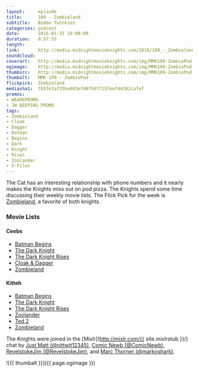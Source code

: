 ```yaml
---
layout:     episode
title:      109 - Zombieland
subtitle:   Bimbo Twinkies
categories: podcast
date:       2016-01-31 19:00:00
duration:   0:57:55
length:     
link:       http://media.midnightmovieknights.com/2016/109_-_Zombieland.m4a
soundcloud: 
coverart:   http://media.midnightmovieknights.com/img/MMK109-ZombiePod-1400x1400.png
ogimage:    http://media.midnightmovieknights.com/img/MMK109-ZombiePod-750x750.png
thumbsrc:   http://media.midnightmovieknights.com/img/MMK109-ZombiePod-200x200.png
thumbalt:   MMK 109 - ZombiePod
flickpick:  Zombieland
mediasha1:  fb5fe3af35be683ef48f5dff15feef44362ca7ef
promos:
- WEAREPROMO
- JW BEEPING PROMO
tags:
- Zombieland
- Cloak
- Dagger
- Batman
- Begins
- Dark
- Knight
- Rises
- Zoolander
- X-Files
---
```

The Cat has an interesting relationship with phone numbers and it nearly makes the Knights miss out on pod pizza. The Knights spend some time discussing their weekly movie lists. The Flick Pick for the week is [Zombieland](http://www.imdb.com/title/tt1156398/), a favorite of both knights.

### Movie Lists

<div class="row">
	<div class="col-sm-6">
		<h4>Ceebs</h4>
		<ul class="list-unstyled">
			<li class=""><a href="http://www.imdb.com/title/tt0372784/" target="_blank">Batman Begins</a></li>
			<li class=""><a href="http://www.imdb.com/title/tt0468569/" target="_blank">The Dark Knight</a></li>
			<li class=""><a href="http://www.imdb.com/title/tt1345836/" target="_blank">The Dark Knight Rises</a></li>
			<li class=""><a href="http://www.imdb.com/title/tt0087065/" target="_blank">Cloak &amp; Dagger</a></li>
			<li class=""><a href="http://www.imdb.com/title/tt1156398/" target="_blank">Zombieland</a></li>
		</ul>
	</div>
	<div class="col-sm-6">
		<h4>Kitteh</h4>
		<ul class="list-unstyled">
			<li class=""><a href="http://www.imdb.com/title/tt0372784/" target="_blank">Batman Begins</a></li>
			<li class=""><a href="http://www.imdb.com/title/tt0468569/" target="_blank">The Dark Knight</a></li>
			<li class=""><a href="http://www.imdb.com/title/tt1345836/" target="_blank">The Dark Knight Rises</a></li>
			<li class=""><a href="http://www.imdb.com/title/tt0196229/" target="_blank">Zoolander</a></li>
			<li class=""><a href="http://www.imdb.com/title/tt2637276/" target="_blank">Ted 2</a></li>
			<li class=""><a href="http://www.imdb.com/title/tt1156398/" target="_blank">Zombieland</a></li>
		</ul>
	</div>
</div>

The Knights were joined in the [Mixlr](http://mixlr.com/{{ site.mixlrstub }}/) chat by [Just Matt (@nittwit12345)](https://twitter.com/nittwit12345), [Comic Newb (@ComicNewb)](https://twitter.com/ComicNewb), [RevelstokeJim (@RevelstokeJim)](https://twitter.com/RevelstokeJim), and [Marc Thorner (@markoshark)](https://twitter.com/markoshark).

![{{ thumbalt }}]({{ page.ogimage }})
